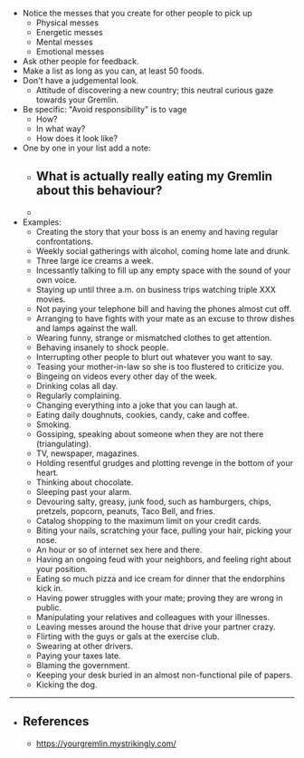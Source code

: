 - Notice the messes that you create for other people to pick up
	- Physical messes
	- Energetic messes
	- Mental messes
	- Emotional messes
- Ask other people for feedback.
- Make a list as long as you can, at least 50 foods.
- Don't have a judgemental look.
	- Attitude of discovering a new country; this neutral curious gaze towards your Gremlin.
- Be specific: "Avoid responsibility" is to vage
	- How?
	- In what way?
	- How does it look like?
- One by one in your list add a note:
	- What is actually really eating my Gremlin about this behaviour?
		-
	-
- Examples:
	- Creating the story that your boss is an enemy and having regular confrontations.
	- Weekly social gatherings with alcohol, coming home late and drunk.
	- Three large ice creams a week.
	- Incessantly talking to fill up any empty space with the sound of your own voice.
	- Staying up until three a.m. on business trips watching triple XXX movies.
	- Not paying your telephone bill and having the phones almost cut off.
	- Arranging to have fights with your mate as an excuse to throw dishes and lamps against the wall.
	- Wearing funny, strange or mismatched clothes to get attention.
	- Behaving insanely to shock people.
	- Interrupting other people to blurt out whatever you want to say.
	- Teasing your mother-in-law so she is too flustered to criticize you.
	- Bingeing on videos every other day of the week.
	- Drinking colas all day.
	- Regularly complaining.
	- Changing everything into a joke that you can laugh at.
	- Eating daily doughnuts, cookies, candy, cake and coffee.
	- Smoking.
	- Gossiping, speaking about someone when they are not there (triangulating).
	- TV, newspaper, magazines.
	- Holding resentful grudges and plotting revenge in the bottom of your heart.
	- Thinking about chocolate.
	- Sleeping past your alarm.
	- Devouring salty, greasy, junk food, such as hamburgers, chips, pretzels, popcorn, peanuts, Taco Bell, and fries.
	- Catalog shopping to the maximum limit on your credit cards.
	- Biting your nails, scratching your face, pulling your hair, picking your nose.
	- An hour or so of internet sex here and there.
	- Having an ongoing feud with your neighbors, and feeling right about your position.
	- Eating so much pizza and ice cream for dinner that the endorphins kick in.
	- Having power struggles with your mate; proving they are wrong in public.
	- Manipulating your relatives and colleagues with your illnesses.
	- Leaving messes around the house that drive your partner crazy.
	- Flirting with the guys or gals at the exercise club.
	- Swearing at other drivers.
	- Paying your taxes late.
	- Blaming the government.
	- Keeping your desk buried in an almost non-functional pile of papers.
	- Kicking the dog.
- ---
- ## References
	- https://yourgremlin.mystrikingly.com/